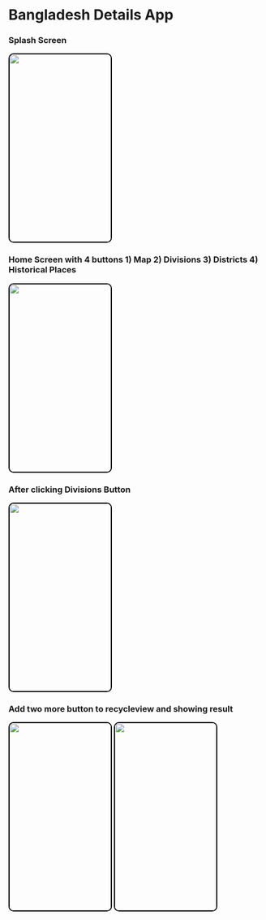 # Bangladesh Details App

### Splash Screen

<img src="https://github.com/Sonykhan1121/BangladeshApp/assets/45848552/cd5925e1-af3d-4e11-b068-612c010275d7" width="200" height="370" style="border: 2px solid #000; border-radius: 10px;">

### Home Screen with 4 buttons 1) Map 2) Divisions 3) Districts 4) Historical Places

<img src="https://github.com/Sonykhan1121/BangladeshApp/assets/45848552/c2938fd0-91ba-4fba-a815-ed893a1f344d" width="200" height="370" style="border: 2px solid #000; border-radius: 10px;">

### After clicking Divisions Button

<img src="https://github.com/Sonykhan1121/BangladeshApp/assets/45848552/a8a11a89-15d5-4a8b-b86d-7b344d3fb124" width="200" height="370" style="border: 2px solid #000; border-radius: 10px;">

### Add two more button to  recycleview and showing result

<img src="https://github.com/Sonykhan1121/BangladeshApp/assets/45848552/7a455c59-495d-43a9-be9e-6f58267c30d3" width="200" height="370" style="border: 2px solid #000; border-radius: 10px;">
<img src="https://github.com/Sonykhan1121/BangladeshApp/assets/45848552/44820ffc-dae6-4ec2-8bf1-724e61af2002" width="200" height="370" style="border: 2px solid #000; border-radius: 10px;">
